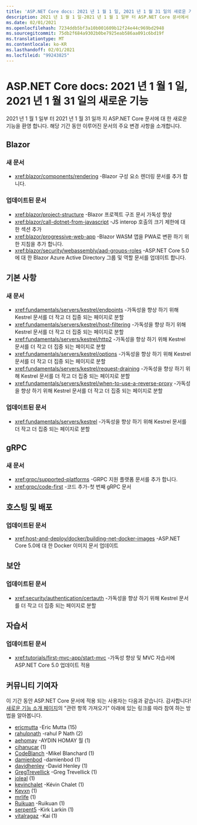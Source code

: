 ```yaml
---
title: 'ASP.NET Core docs: 2021 년 1 월 1 일, 2021 년 1 월 31 일의 새로운 기능'
description: 2021 년 1 월 1 일-2021 년 1 월 1 일부 터 ASP.NET Core 문서에서 새로운 기능을 제공 합니다.
ms.date: 02/01/2021
ms.openlocfilehash: 7234ddb5bf3a10b001609b12f24e44c969bd2948
ms.sourcegitcommit: 75db2f684a9302b0be7925eab586aa091c6bd19f
ms.translationtype: MT
ms.contentlocale: ko-KR
ms.lasthandoff: 02/01/2021
ms.locfileid: "99243825"
---
```

# <a name="aspnet-core-docs-whats-new-for-january-1-2021---january-31-2021"></a>ASP.NET Core docs: 2021 년 1 월 1 일, 2021 년 1 월 31 일의 새로운 기능

2021 년 1 월 1 일부 터 2021 년 1 월 31 일까 지 ASP.NET Core 문서에 대 한 새로운 기능을 환영 합니다. 해당 기간 동안 이루어진 문서의 주요 변경 사항을 소개합니다.

## <a name="blazor"></a>Blazor

### <a name="new-articles"></a>새 문서

- <xref:blazor/components/rendering> -Blazor 구성 요소 렌더링 문서를 추가 합니다.

### <a name="updated-articles"></a>업데이트된 문서

- <xref:blazor/project-structure> -Blazor 프로젝트 구조 문서 가독성 향상
- <xref:blazor/call-dotnet-from-javascript> -JS interop 호출의 크기 제한에 대 한 섹션 추가
- <xref:blazor/progressive-web-app> -Blazor WASM 앱을 PWA로 변환 하기 위한 지침을 추가 합니다.
- <xref:blazor/security/webassembly/aad-groups-roles> -ASP.NET Core 5.0에 대 한 Blazor Azure Active Directory 그룹 및 역할 문서를 업데이트 합니다.

## <a name="fundamentals"></a>기본 사항

### <a name="new-articles"></a>새 문서

- <xref:fundamentals/servers/kestrel/endpoints> -가독성을 향상 하기 위해 Kestrel 문서를 더 작고 더 집중 되는 페이지로 분할
- <xref:fundamentals/servers/kestrel/host-filtering> -가독성을 향상 하기 위해 Kestrel 문서를 더 작고 더 집중 되는 페이지로 분할
- <xref:fundamentals/servers/kestrel/http2> -가독성을 향상 하기 위해 Kestrel 문서를 더 작고 더 집중 되는 페이지로 분할
- <xref:fundamentals/servers/kestrel/options> -가독성을 향상 하기 위해 Kestrel 문서를 더 작고 더 집중 되는 페이지로 분할
- <xref:fundamentals/servers/kestrel/request-draining> -가독성을 향상 하기 위해 Kestrel 문서를 더 작고 더 집중 되는 페이지로 분할
- <xref:fundamentals/servers/kestrel/when-to-use-a-reverse-proxy> -가독성을 향상 하기 위해 Kestrel 문서를 더 작고 더 집중 되는 페이지로 분할

### <a name="updated-articles"></a>업데이트된 문서

- <xref:fundamentals/servers/kestrel> -가독성을 향상 하기 위해 Kestrel 문서를 더 작고 더 집중 되는 페이지로 분할

## <a name="grpc"></a>gRPC

### <a name="new-articles"></a>새 문서

- <xref:grpc/supported-platforms> -GRPC 지원 플랫폼 문서를 추가 합니다.
- <xref:grpc/code-first> -코드 추가-첫 번째 gRPC 문서

## <a name="hosting-and-deployment"></a>호스팅 및 배포

### <a name="updated-articles"></a>업데이트된 문서

- <xref:host-and-deploy/docker/building-net-docker-images> -ASP.NET Core 5.0에 대 한 Docker 이미지 문서 업데이트

## <a name="security"></a>보안

### <a name="updated-articles"></a>업데이트된 문서

- <xref:security/authentication/certauth> -가독성을 향상 하기 위해 Kestrel 문서를 더 작고 더 집중 되는 페이지로 분할

## <a name="tutorials"></a>자습서

### <a name="updated-articles"></a>업데이트된 문서

- <xref:tutorials/first-mvc-app/start-mvc> -가독성 향상 및 MVC 자습서에 ASP.NET Core 5.0 업데이트 적용

## <a name="community-contributors"></a>커뮤니티 기여자

이 기간 동안 ASP.NET Core 문서에 적용 되는 사용자는 다음과 같습니다. 감사합니다! [새로운 기능 소개 페이지](index.yml)의 "관련 항목 가져오기" 아래에 있는 링크를 따라 참여 하는 방법을 알아봅니다.

- [ericmutta](https://github.com/ericmutta) -Eric Mutta (15)
- [rahulpnath](https://github.com/rahulpnath) -rahul P Nath (2)
- [aehomay](https://github.com/aehomay) -AYDIN HOMAY 월 (1)
- [cihanucar](https://github.com/cihanucar) (1)
- [CodeBlanch](https://github.com/CodeBlanch) -Mikel Blanchard (1)
- [damienbod](https://github.com/damienbod) -damienbod (1)
- [davidhenley](https://github.com/davidhenley) -David Henley (1)
- [GregTrevellick](https://github.com/GregTrevellick) -Greg Trevellick (1)
- [joleal](https://github.com/joleal) (1)
- [kevinchalet](https://github.com/kevinchalet) -Kévin Chalet (1)
- [Kevxn](https://github.com/Kevxn) (1)
- [mrlife](https://github.com/mrlife) (1)
- [Ruikuan](https://github.com/Ruikuan) -Ruikuan (1)
- [serpent5](https://github.com/serpent5) -Kirk Larkin (1)
- [vitalragaz](https://github.com/vitalragaz) -Kai (1)
